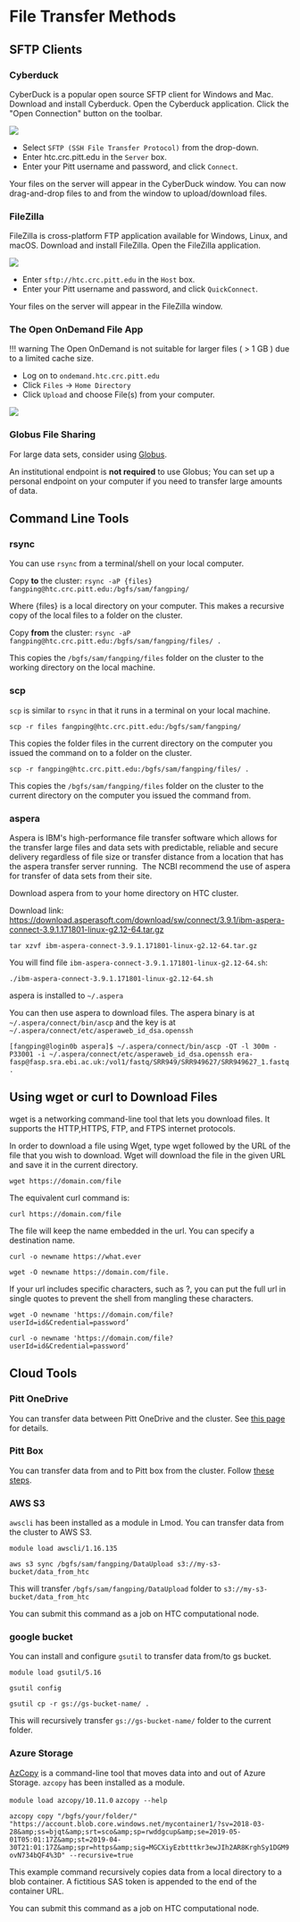 # File Transfer Methods

## SFTP Clients

### Cyberduck

CyberDuck is a popular open source SFTP client for Windows and Mac. 
Download and install Cyberduck. Open the Cyberduck application. 
Click the "Open Connection" button on the toolbar.

![](../_assets/img/data-management/cyberduck.png)

- Select `SFTP (SSH File Transfer Protocol)` from the drop-down.
- Enter htc.crc.pitt.edu in the `Server` box.
- Enter your Pitt username and password, and click `Connect`.

Your files on the server will appear in the CyberDuck window. 
You can now drag-and-drop files to and from the window to upload/download files.

### FileZilla

FileZilla is cross-platform FTP application available for Windows, Linux, and macOS. 
Download and install FileZilla. Open the FileZilla application.

![](../_assets/img/data-management/FileZilla.png)

- Enter `sftp://htc.crc.pitt.edu` in the `Host` box.
- Enter your Pitt username and password, and click `QuickConnect`.

Your files on the server will appear in the FileZilla window. 

### The Open OnDemand File App

!!! warning The Open OnDemand is not suitable for larger files ( > 1 GB ) due to a limited cache size.

- Log on to `ondemand.htc.crc.pitt.edu` 
- Click `Files` -> `Home Directory` 
- Click `Upload` and choose File(s) from your computer.

![](../_assets/img/data-management/ondemand.png)

### Globus File Sharing

For large data sets, consider using [Globus](file-transfer-methods/globus.md).

An institutional endpoint is **not required** to use Globus; You can set up a personal endpoint on your computer if you 
need to transfer large amounts of data.

## Command Line Tools

### rsync

You can use `rsync` from a terminal/shell on your local computer.

Copy **to** the cluster:
`rsync -aP {files} fangping@htc.crc.pitt.edu:/bgfs/sam/fangping/`

Where {files} is a local directory on your computer. This makes a recursive copy of the local files to a folder on the 
cluster.


Copy **from** the cluster:
`rsync -aP fangping@htc.crc.pitt.edu:/bgfs/sam/fangping/files/ .`

This copies the `/bgfs/sam/fangping/files` folder on the cluster to the working directory on the local machine.

### scp
`scp` is similar to `rsync` in that it runs in a terminal on your local machine.

`scp -r files fangping@htc.crc.pitt.edu:/bgfs/sam/fangping/`

This copies the folder files in the current directory on the computer you issued the command on to a folder on the cluster.

`scp -r fangping@htc.crc.pitt.edu:/bgfs/sam/fangping/files/ .`

This copies the `/bgfs/sam/fangping/files` folder on the cluster to the current directory on the computer you issued 
the command from.

### aspera

Aspera is IBM's high-performance file transfer software which allows for the transfer large files and data sets with 
predictable, reliable and secure delivery regardless of file size or transfer distance from a location that has the 
aspera transfer server running.&nbsp; The NCBI recommend the use of aspera for transfer of data sets from their site.

Download aspera from to your home directory on HTC cluster.

Download link: https://download.asperasoft.com/download/sw/connect/3.9.1/ibm-aspera-connect-3.9.1.171801-linux-g2.12-64.tar.gz

`tar xzvf ibm-aspera-connect-3.9.1.171801-linux-g2.12-64.tar.gz`

You will find file `ibm-aspera-connect-3.9.1.171801-linux-g2.12-64.sh`:

`./ibm-aspera-connect-3.9.1.171801-linux-g2.12-64.sh`

aspera is installed to `~/.aspera`

You can then use aspera to download files. 
The aspera binary is at `~/.aspera/connect/bin/ascp` and the key is at `~/.aspera/connect/etc/asperaweb_id_dsa.openssh`
```commandline
[fangping@login0b aspera]$ ~/.aspera/connect/bin/ascp -QT -l 300m -P33001 -i ~/.aspera/connect/etc/asperaweb_id_dsa.openssh era-fasp@fasp.sra.ebi.ac.uk:/vol1/fastq/SRR949/SRR949627/SRR949627_1.fastq.gz .
```

## Using wget or curl to Download Files

wget is a networking command-line tool that lets you download files. It supports the HTTP,HTTPS, FTP, and FTPS internet protocols.

In order to download a file using Wget, type wget followed by the URL of the file that you wish to download. Wget will download the file in the given URL and save it in the current directory.

`wget https://domain.com/file`

The equivalent curl command is:

`curl https://domain.com/file`

The file will keep the name embedded in the url.
You can specify a destination name.

`curl -o newname https://what.ever`

`wget -O newname https://domain.com/file.`

If your url includes specific characters, such as ?, you can put the full url in single quotes to prevent the shell 
from mangling these characters.

`wget -O newname 'https://domain.com/file?userId=id&Credential=password’`

`curl -o newname 'https://domain.com/file?userId=id&Credential=password’`


## Cloud Tools

### Pitt OneDrive

You can transfer data between Pitt OneDrive and the cluster. 
See [this page](file-transfer-methods/microsoft-onedrive.md) for details.

### Pitt Box

You can transfer data from and to Pitt box from the cluster. 
Follow [these steps](file-transfer-methods/box.md).


### AWS S3

`awscli` has been installed as a module in Lmod. 
You can transfer data from the cluster to AWS S3.

`module load awscli/1.16.135`

`aws s3 sync /bgfs/sam/fangping/DataUpload s3://my-s3-bucket/data_from_htc`

This will transfer `/bgfs/sam/fangping/DataUpload` folder to `s3://my-s3-bucket/data_from_htc`

You can submit this command as a job on HTC computational node.

### google bucket

You can install and configure `gsutil` to transfer data from/to gs bucket.

`module load gsutil/5.16`

`gsutil config`

`gsutil cp -r gs://gs-bucket-name/ .`

This will recursively transfer `gs://gs-bucket-name/` folder to the current folder.

### Azure Storage

[AzCopy](https://docs.microsoft.com/en-us/azure/storage/common/storage-use-azcopy-v10) is a command-line 
tool that moves data into and out of Azure Storage. `azcopy` has been installed as a module.

`module load azcopy/10.11.0`
`azcopy --help`

`azcopy copy "/bgfs/your/folder/" "https://account.blob.core.windows.net/mycontainer1/?sv=2018-03-28&amp;ss=bjqt&amp;srt=sco&amp;sp=rwddgcup&amp;se=2019-05-01T05:01:17Z&amp;st=2019-04-30T21:01:17Z&amp;spr=https&amp;sig=MGCXiyEzbtttkr3ewJIh2AR8KrghSy1DGM9ovN734bQF4%3D" --recursive=true`

This example command recursively copies data from a local directory to a blob container. A fictitious SAS token is 
appended to the end of the container URL.

You can submit this command as a job on HTC computational node.
